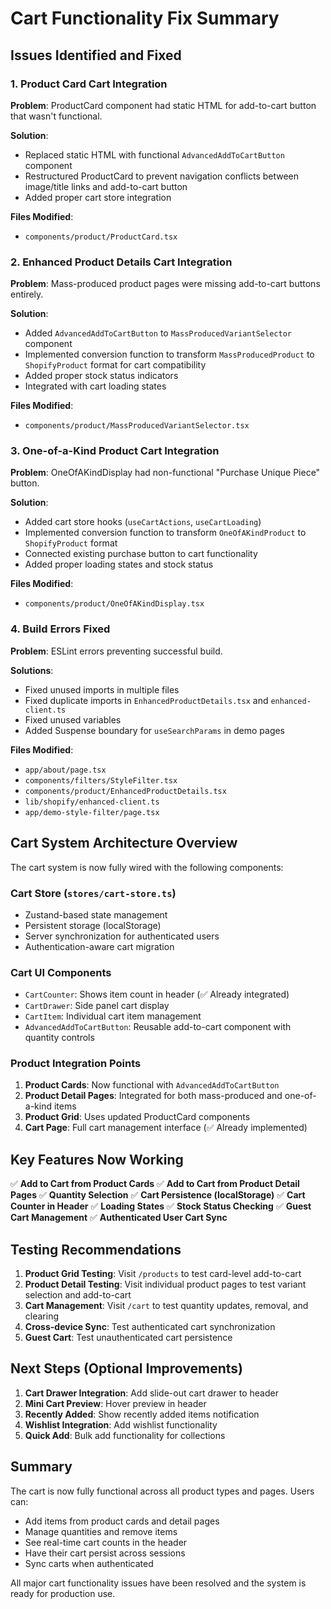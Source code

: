 # Cart Functionality Fix Summary

## Issues Identified and Fixed

### 1. **Product Card Cart Integration**
**Problem**: ProductCard component had static HTML for add-to-cart button that wasn't functional.

**Solution**: 
- Replaced static HTML with functional `AdvancedAddToCartButton` component
- Restructured ProductCard to prevent navigation conflicts between image/title links and add-to-cart button
- Added proper cart store integration

**Files Modified**:
- `components/product/ProductCard.tsx`

### 2. **Enhanced Product Details Cart Integration**
**Problem**: Mass-produced product pages were missing add-to-cart buttons entirely.

**Solution**:
- Added `AdvancedAddToCartButton` to `MassProducedVariantSelector` component
- Implemented conversion function to transform `MassProducedProduct` to `ShopifyProduct` format for cart compatibility
- Added proper stock status indicators
- Integrated with cart loading states

**Files Modified**:
- `components/product/MassProducedVariantSelector.tsx`

### 3. **One-of-a-Kind Product Cart Integration**
**Problem**: OneOfAKindDisplay had non-functional "Purchase Unique Piece" button.

**Solution**:
- Added cart store hooks (`useCartActions`, `useCartLoading`)
- Implemented conversion function to transform `OneOfAKindProduct` to `ShopifyProduct` format
- Connected existing purchase button to cart functionality
- Added proper loading states and stock status

**Files Modified**:
- `components/product/OneOfAKindDisplay.tsx`

### 4. **Build Errors Fixed**
**Problem**: ESLint errors preventing successful build.

**Solutions**:
- Fixed unused imports in multiple files
- Fixed duplicate imports in `EnhancedProductDetails.tsx` and `enhanced-client.ts`
- Fixed unused variables
- Added Suspense boundary for `useSearchParams` in demo pages

**Files Modified**:
- `app/about/page.tsx`
- `components/filters/StyleFilter.tsx`
- `components/product/EnhancedProductDetails.tsx`
- `lib/shopify/enhanced-client.ts`
- `app/demo-style-filter/page.tsx`

## Cart System Architecture Overview

The cart system is now fully wired with the following components:

### **Cart Store** (`stores/cart-store.ts`)
- Zustand-based state management
- Persistent storage (localStorage)
- Server synchronization for authenticated users
- Authentication-aware cart migration

### **Cart UI Components**
- `CartCounter`: Shows item count in header (✅ Already integrated)
- `CartDrawer`: Side panel cart display
- `CartItem`: Individual cart item management
- `AdvancedAddToCartButton`: Reusable add-to-cart component with quantity controls

### **Product Integration Points**
1. **Product Cards**: Now functional with `AdvancedAddToCartButton`
2. **Product Detail Pages**: Integrated for both mass-produced and one-of-a-kind items
3. **Product Grid**: Uses updated ProductCard components
4. **Cart Page**: Full cart management interface (✅ Already implemented)

## Key Features Now Working

✅ **Add to Cart from Product Cards**
✅ **Add to Cart from Product Detail Pages**
✅ **Quantity Selection**
✅ **Cart Persistence (localStorage)**
✅ **Cart Counter in Header**
✅ **Loading States**
✅ **Stock Status Checking**
✅ **Guest Cart Management**
✅ **Authenticated User Cart Sync**

## Testing Recommendations

1. **Product Grid Testing**: Visit `/products` to test card-level add-to-cart
2. **Product Detail Testing**: Visit individual product pages to test variant selection and add-to-cart
3. **Cart Management**: Visit `/cart` to test quantity updates, removal, and clearing
4. **Cross-device Sync**: Test authenticated cart synchronization
5. **Guest Cart**: Test unauthenticated cart persistence

## Next Steps (Optional Improvements)

1. **Cart Drawer Integration**: Add slide-out cart drawer to header
2. **Mini Cart Preview**: Hover preview in header
3. **Recently Added**: Show recently added items notification
4. **Wishlist Integration**: Add wishlist functionality
5. **Quick Add**: Bulk add functionality for collections

## Summary

The cart is now fully functional across all product types and pages. Users can:
- Add items from product cards and detail pages
- Manage quantities and remove items
- See real-time cart counts in the header
- Have their cart persist across sessions
- Sync carts when authenticated

All major cart functionality issues have been resolved and the system is ready for production use.